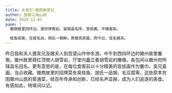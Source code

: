 ```yaml
---
title: 太常引·徽商故里记
author: 放歌江海山阙
date: 2020-12-01
poem: |
  徽商故里四环边，食府拜雪岩。餐阁县名传，宣纸画、平铺客前。

  桂鱼闻臭，豆腐毛白，胡氏一锅鲜。原是庶民筵，而今日、佳名撼天。
---
```


昨日我和夫人邀吴兄及嫂夫人到百望山作仲冬游。中午到西四环边的徽州故里餐聚。徽州故里拜红顶商人胡雪岩，厅堂内矗立着胡雪岩的雕像。各包间以徽州府所辖县名冠名。更有意思的是，在每位食客前以十分精美的宣纸画作为餐巾。吴兄喜画，当众收藏。徽商故里的招牌菜有臭桂鱼、胡氏一品锅、毛豆腐等，这些原本穷困徽州山民的普通菜，经百年传承和创新，已经名声显赫，成为人们追逐的美食。有感如此，特填词以记。
